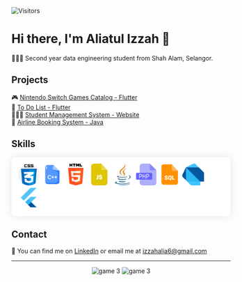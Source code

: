 
![Visitors](https://api.visitorbadge.io/api/visitors?path=https%3A%2F%2Fgithub.com%2Foishylea%2Flearn-github&labelColor=%23d9e3f0&countColor=%23697689&style=flat)

# Hi there, I'm Aliatul Izzah 🫧

👩🏻‍🎓 Second year data engineering student from Shah Alam, Selangor.


## Projects

🎮 [Nintendo Switch Games Catalog - Flutter](https://switchsavvy-5465c.web.app/) <br>
📱 [To Do List - Flutter](https://github.com/oishylea/Flutter-To-Do-List-App)<br>
👩🏻‍🏫 [Student Management System - Website](https://github.com/oishylea/YouthVenture)<br>
🛫 [Airline Booking System - Java](https://github.com/oishylea/AirlineBookingSystem)<br>


## Skills

<html>
<div style="background-color: white; padding: 15px; border-radius: 8px; box-shadow: 0 0 15px rgba(0,0,0,0.1);">
  <img src="images/css.png" alt="Firebase Main Page" width="50" height="50" />
  <img src="images/cpp.png" alt="Firebase Main Page" width="50" height="50" />
  <img src="images/html.png" alt="Firebase Main Page" width="50" height="50" />
  <img src="images/js.png" alt="Firebase Main Page" width="50" height="50" />
  <img src="images/java.png" alt="Firebase Main Page" width="50" height="50" />
  <img src="images/php.png" alt="Firebase Main Page" width="50" height="50" />
  <img src="images/sql.png" alt="Firebase Main Page" width="50" height="50" />
  <img src="images/dart.png" alt="Firebase Main Page" width="50" height="50" />
  <img src="images/flutter.jpg" alt="Firebase Main Page" width="50" height="50" />
</div></html>

<!--## Education

🎓 BSc of Computer Science ( Data Engineering ) , University of Technology Malaysia, 2022-present
-->

## Contact

📧 You can find me on [LinkedIn](https://www.linkedin.com/in/aliatul-izzah-jasman-2a72b8261/) or email me at izzahalia6@gmail.com

---

<p align="center">
  <img src="https://media.giphy.com/media/WJOq6yKop0A1y/giphy.gif" alt="game 3" width="270" height="200">
  <img src="https://media.giphy.com/media/KZGN8tU5OmFJC/giphy.gif" alt="game 3" width="270" height="200">
</p>
